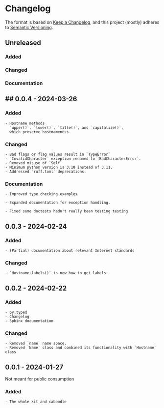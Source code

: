 # Changelog

The format is based on [Keep a Changelog](https://keepachangelog.com/en/1.0.0/),
and this project (mostly) adheres
to [Semantic Versioning](https://semver.org/spec/v2.0.0.html).

## Unreleased

### Added

### Changed

### Documentation

## ## 0.0.4 - 2024-03-26

### Added

    - Hostname methods
      `upper()`, `lower()`, `title()`, and `capitalize()`,
      which preserve hostnameness.

### Changed

    - Bad flags or flag values result in `TypeError`
    - `InvalidCharacter` exception renamed to `BadCharacterError`.
    - Removed misuse of `Self`
    - Minimum python version is 3.10 instead of 3.11.
    - Addressed `ruff.toml` deprecations.

### Documentation

    - Improved type checking examples

    - Expanded documentation for exception handling.

    - Fixed some doctests hadn't really been testing testing.

## 0.0.3 - 2024-02-24

### Added

    - (Partial) documentation about relevant Internet standards

### Changed

    - `Hostname.labels()` is now how to get labels.

## 0.0.2 - 2024-02-22

### Added

    - py.typed
    - Changelog
    - Sphinx documentation

### Changed

    - Removed `name` name space.
    - Removed `Name` class and combined its functionality with `Hostname` class

## 0.0.1 - 2024-01-27

Not meant for public consumption

### Added

    - The whole kit and caboodle
